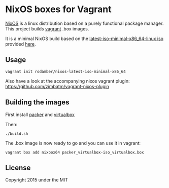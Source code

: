 NixOS boxes for Vagrant
=======================

[NixOS](http://nixos.org) is a linux distribution based on a purely functional
package manager. This project builds [vagrant](http://vagrantup.com) .box images.

It is a minimal NixOS build based on the
[latest-iso-minimal-x86_64-linux iso](https://nixos.org/releases/nixos/latest-iso-minimal-x86_64-linux)
provided [here](https://nixos.org/nixos/download.html).

Usage
-----

```
vagrant init rodamber/nixos-latest-iso-minimal-x86_64
```

Also have a look at the accompanying nixos vagrant plugin:
https://github.com/zimbatm/vagrant-nixos-plugin

Building the images
-------------------

First install [packer](http://packer.io) and [virtualbox](https://www.virtualbox.org/)

Then:

```
./build.sh
```

The .box image is now ready to go and you can use it in vagrant:

```
vagrant box add nixbox64 packer_virtualbox-iso_virtualbox.box
```

License
-------

Copyright 2015 under the MIT
